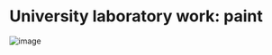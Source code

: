 # University laboratory work: paint
![image](https://user-images.githubusercontent.com/69727988/226629173-54530bae-4422-4303-a09a-f905c3284b29.png)

